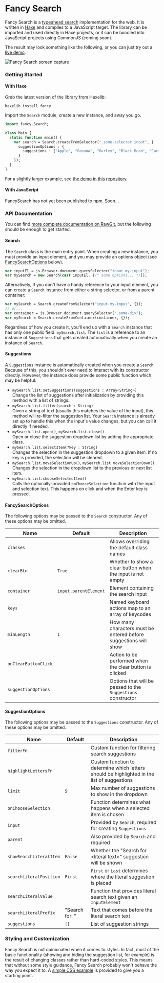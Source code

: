# Fancy Search

Fancy Search is a [typeahead search](https://en.wikipedia.org/wiki/Incremental_search) implementation for the web. It is written in [Haxe](http://haxe.org/) and compiles to a JavaScript target. The library can be imported and used directly in Haxe projects, or it can be bundled into JavaScript projects using CommonJS (coming soon).

The result may look something like the following, or you can just try out a [live demo](https://rawgit.com/mlms13/FancySearch/master/bin/index.html).

![Fancy Search screen capture](https://cloud.githubusercontent.com/assets/1105543/10721933/85faa584-7b70-11e5-8407-3b451bacdb9d.gif)

### Getting Started

#### With Haxe

Grab the latest version of the library from Haxelib:

```
haxelib install fancy
```

Import the `Search` module, create a new instance, and away you go.

```haxe
import fancy.Search;

class Main {
  static function main() {
    var search = Search.createFromSelector(".some-selector input", {
      suggestionOptions : {
        suggestions : ["Apple", "Banana", "Barley", "Black Bean", "Carrot", "Corn"]
      }
    });
  }
}
```

For a slightly larger example, see [the demo in this repository](https://github.com/mlms13/FancySearch/blob/master/demo/Main.hx).

#### With JavaScript

FancySearch has not yet been published to npm. Soon...

### API Documentation

You can find [more complete documentation on RawGit](https://rawgit.com/mlms13/FancySearch/master/docs/pages/fancy/Search.html), but the following should be enough to get started.

#### Search

The `Search` class is the main entry point. When creating a new instance, you must provide an input element, and you may provide an options object (see [FancySearchOptions](https://github.com/mlms13/FancySearch#fancysearchoptions) below).

```haxe
var inputEl = js.Browser.document.querySelector("input.my-input");
var mySearch = new Search(cast inputEl, {/* some options... */});
```

Alternatively, if you don't have a handy reference to your input element, you can create a `Search` instance from either a string selector, or from a parent container:

```haxe
var mySearch = Search.createFromSelector("input.my-input", {});
// or...
var container = js.Browser.document.querySelector(".some-div");
var mySearch = Search.createFromContainer(container, {});
```

Regardless of how you create it, you'll end up with a `Search` instance that has only one public field: `mySearch.list`. The `list` is a reference to an instance of `Suggestions` that gets created automatically when you create an instance of `Search`.

#### Suggestions

A `Suggestions` instance is automatically created when you create a `Search`. Because of this, you shouldn't ever need to interact with its constructor directly. However, the instance does provide some public function which may be helpful:

- `mySearch.list.setSuggestions(suggestions : Array<String>)`
  <br>Change the list of suggestions after initialization by providing this method with a list of strings.
- `mySearch.list.filter(search : String)`
  <br>Given a string of text (usually this matches the value of the input), this method will re-filter the suggestion list. Your `Search` instance is already set up to handle this when the input's value changes, but you can call it directly if needed.
- `mySearch.list.open()`, `mySearch.list.close()`
  <br>Open or close the suggestion dropdown list by adding the appropriate class.
- `mySearch.list.selectItem(?key : String)`
  <br>Changes the selection in the suggestion dropdown to a given item. If no key is provided, the selection will be cleared.
- `mySearch.list.moveSelectionUp()`, `mySearch.list.moveSelectionDown()`
  <br>Changes the selection in the dropdown list to the previous or next list item.
- `mySearch.list.chooseSelectedItem()`
  <br>Calls the optionally-provided `onChooseSelection` function with the input and selection text. This happens on click and when the Enter key is pressed.

#### FancySearchOptions

The following options may be passed to the `Search` constructor. Any of these options may be omitted.

| Name                 | Default               | Description                                                           |
|----------------------|-----------------------|-----------------------------------------------------------------------|
| `classes`            |                       | Allows overriding the default class names                             |
| `clearBtn`           | `True`                | Whether to show a clear button when the input is not empty            |
| `container`          | `input.parentElement` | Element containing the search input                                   |
| `keys`               |                       | Named keyboard actions map to an array of keycodes                    |
| `minLength`          | `1`                   | How many characters must be entered before suggestions will show      |
| `onClearButtonClick` |                       | Action to be performed when the clear button is clicked               |
| `suggestionOptions`  |                       | Options that will be passed to the `Suggestions` constructor          |

#### SuggestionOptions

The following options may be passed to the `Suggestions` constructor. Any of these options may be omitted.

| Name                    | Default               | Description                                                           |
|-------------------------|-----------------------|-----------------------------------------------------------------------|
| `filterFn`              |                       | Custom function for filtering search suggestions                      |
| `highlightLettersFn`    |                       | Custom function to determine which letters should be highlighted in the list of suggestions                                                                                                     |
| `limit`                 | `5`                   | Max number of suggestions to show in the dropdown                     |
| `onChooseSelection`     |                       | Function determines what happens when a selected item is chosen       |
| `input`                 |                       | Provided by `Search`, required for creating `Suggestions`             |
| `parent`                |                       | Also provided by `Search` and required                                |
| `showSearchLiteralItem` | `False`               | Whether the "Search for &lt;literal text&gt;" suggestion will be shown |
| `searchLiteralPosition` | `First`               | `First` or `Last` determines where the literal suggestion is placed   |
| `searchLiteralValue`    |                       | Function that provides literal search text given an `InputElement`    |
| `searchLiteralPrefix`   | "Search for: "        | Text that comes before the literal search text                        |
| `suggestions`           | `[]`                  | List of suggestion strings                                            |

### Styling and Customization

Fancy Search is not opinionated when it comes to styles. In fact, most of the basic functionality (showing and hiding the suggestion list, for example) is the result of changing classes rather than hard-coded styles. This means that without some style guidance, Fancy Search probably won't behave the way you expect it to. A [simple CSS example](https://github.com/mlms13/FancySearch/blob/master/bin/basic.css) is provided to give you a starting point.
